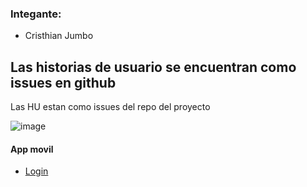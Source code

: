 ### Integante:
* Cristhian Jumbo

## Las historias de usuario se encuentran como issues en github

Las HU estan como issues del repo del proyecto

![image](https://user-images.githubusercontent.com/50051312/104793260-baafc580-576f-11eb-926b-30b5444961c1.png)


#### App movil
* [Login](https://github.com/2020-B-Aplicaciones-Moviles-Computacion/AMC-jumbo-cueva-cristhian-paul/issues/2)

